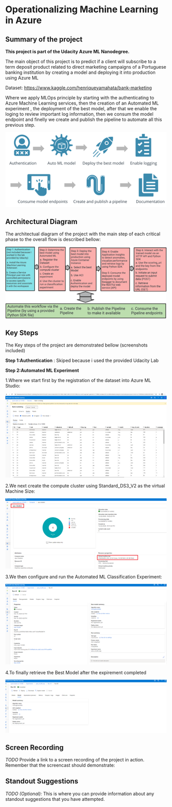 # Operationalizing Machine Learning in Azure

## Summary of the project

**This project is part of the Udacity Azure ML Nanodegree.**

The main object of this project is to predict if a client will subscribe to a term deposit product related to direct marketing campaigns of a Portuguese banking institution by creating a model and deploying it into production using Azure ML

Dataset: https://www.kaggle.com/henriqueyamahata/bank-marketing 

Where we apply MLOps principle by starting  with the authenticating to Azure Machine Learning services, then the creation of an Automated ML experiment , the deployment of the best model, after that we enable the loging to review important log information, then we consum the model endpoint and finelly we create and publish the pipeline to automate all this previous step.

![projectdiagrame](Main-step-project.png "projectdiagrame")

## Architectural Diagram
The architectual diagram of the project with the main step of each critical phase to the overall flow is described bellow:

![architector](architector.png "architector")


## Key Steps
The Key steps of the project are demonstrated bellow (screenshots included)

**Step 1:Authentication** : Skiped because i used the provided Udacity Lab 

**Step 2:Automated ML Experiment**

1.Where we start first by the registration of the dataset into Azure ML Studio:

![Bank-Marketing-Dataset](Bank-Marketing-Dataset.png "Bank Marketing Dataset")

2.We next create the compute cluster using Standard_DS3_V2 as the virtual Machine Size:

![Compute-cluster](Compute-cluster.png "Compute-cluster")

3.We then configure and run the Automated ML Classification Experiment:

![Experiment-completed](Experiment-completed.png "Experiment-completed")

4.To finally retrieve the Best Model after the expirement completed

![Best-Model](Best-Model.png "Best-Model")



## Screen Recording
*TODO* Provide a link to a screen recording of the project in action. Remember that the screencast should demonstrate:

## Standout Suggestions
*TODO (Optional):* This is where you can provide information about any standout suggestions that you have attempted.
